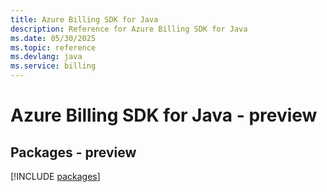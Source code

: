 ```yaml
---
title: Azure Billing SDK for Java
description: Reference for Azure Billing SDK for Java
ms.date: 05/30/2025
ms.topic: reference
ms.devlang: java
ms.service: billing
---
```

# Azure Billing SDK for Java - preview
## Packages - preview
[!INCLUDE [packages](billing-index.md)]